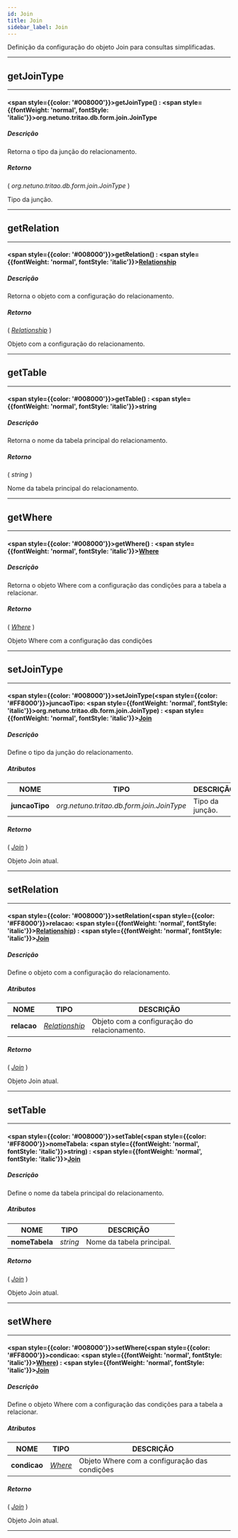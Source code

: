 ```yaml
---
id: Join
title: Join
sidebar_label: Join
---
```


Definição da configuração do objeto Join para consultas simplificadas.

---

## getJoinType

---

#### <span style={{color: '#008000'}}>getJoinType</span>() : <span style={{fontWeight: 'normal', fontStyle: 'italic'}}>org.netuno.tritao.db.form.join.JoinType</span>
##### Descrição

Retorna o tipo da junção do relacionamento.

##### Retorno

( _org.netuno.tritao.db.form.join.JoinType_ )

Tipo da junção.

---

## getRelation

---

#### <span style={{color: '#008000'}}>getRelation</span>() : <span style={{fontWeight: 'normal', fontStyle: 'italic'}}>[Relationship](/docs/library/objects/Relationship)</span>
##### Descrição

Retorna o objeto com a configuração do relacionamento.

##### Retorno

( _[Relationship](/docs/library/objects/Relationship)_ )

Objeto com a configuração do relacionamento.

---

## getTable

---

#### <span style={{color: '#008000'}}>getTable</span>() : <span style={{fontWeight: 'normal', fontStyle: 'italic'}}>string</span>
##### Descrição

Retorna o nome da tabela principal do relacionamento.

##### Retorno

( _string_ )

Nome da tabela principal do relacionamento.

---

## getWhere

---

#### <span style={{color: '#008000'}}>getWhere</span>() : <span style={{fontWeight: 'normal', fontStyle: 'italic'}}>[Where](/docs/library/objects/Where)</span>
##### Descrição

Retorna o objeto Where com a configuração das condições para a tabela a relacionar.

##### Retorno

( _[Where](/docs/library/objects/Where)_ )

Objeto Where com a configuração das condições

---

## setJoinType

---

#### <span style={{color: '#008000'}}>setJoinType</span>(<span style={{color: '#FF8000'}}>juncaoTipo</span>: <span style={{fontWeight: 'normal', fontStyle: 'italic'}}>org.netuno.tritao.db.form.join.JoinType</span>) : <span style={{fontWeight: 'normal', fontStyle: 'italic'}}>[Join](/docs/library/objects/Join)</span>
##### Descrição

Define o tipo da junção do relacionamento.

##### Atributos

| NOME | TIPO | DESCRIÇÃO |
|---|---|---|
| **juncaoTipo** | _org.netuno.tritao.db.form.join.JoinType_ | Tipo da junção. |

##### Retorno

( _[Join](/docs/library/objects/Join)_ )

Objeto Join atual.

---

## setRelation

---

#### <span style={{color: '#008000'}}>setRelation</span>(<span style={{color: '#FF8000'}}>relacao</span>: <span style={{fontWeight: 'normal', fontStyle: 'italic'}}>[Relationship](/docs/library/objects/Relationship)</span>) : <span style={{fontWeight: 'normal', fontStyle: 'italic'}}>[Join](/docs/library/objects/Join)</span>
##### Descrição

Define o objeto com a configuração do relacionamento.

##### Atributos

| NOME | TIPO | DESCRIÇÃO |
|---|---|---|
| **relacao** | _[Relationship](/docs/library/objects/Relationship)_ | Objeto com a configuração do relacionamento. |

##### Retorno

( _[Join](/docs/library/objects/Join)_ )

Objeto Join atual.

---

## setTable

---

#### <span style={{color: '#008000'}}>setTable</span>(<span style={{color: '#FF8000'}}>nomeTabela</span>: <span style={{fontWeight: 'normal', fontStyle: 'italic'}}>string</span>) : <span style={{fontWeight: 'normal', fontStyle: 'italic'}}>[Join](/docs/library/objects/Join)</span>
##### Descrição

Define o nome da tabela principal do relacionamento.

##### Atributos

| NOME | TIPO | DESCRIÇÃO |
|---|---|---|
| **nomeTabela** | _string_ | Nome da tabela principal. |

##### Retorno

( _[Join](/docs/library/objects/Join)_ )

Objeto Join atual.

---

## setWhere

---

#### <span style={{color: '#008000'}}>setWhere</span>(<span style={{color: '#FF8000'}}>condicao</span>: <span style={{fontWeight: 'normal', fontStyle: 'italic'}}>[Where](/docs/library/objects/Where)</span>) : <span style={{fontWeight: 'normal', fontStyle: 'italic'}}>[Join](/docs/library/objects/Join)</span>
##### Descrição

Define o objeto Where com a configuração das condições para a tabela a relacionar.

##### Atributos

| NOME | TIPO | DESCRIÇÃO |
|---|---|---|
| **condicao** | _[Where](/docs/library/objects/Where)_ | Objeto Where com a configuração das condições |

##### Retorno

( _[Join](/docs/library/objects/Join)_ )

Objeto Join atual.

---

